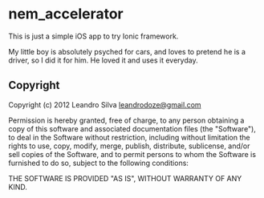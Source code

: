 # nem_accelerator

This is just a simple iOS app to try Ionic framework.

My little boy is absolutely psyched for cars, and loves to pretend he is a driver, so I did it for him. He loved it and uses it everyday.

## Copyright

Copyright (c) 2012 Leandro Silva <leandrodoze@gmail.com>

Permission is hereby granted, free of charge, to any person obtaining a copy of this software
and associated documentation files (the "Software"), to deal in the Software without restriction,
including without limitation the rights to use, copy, modify, merge, publish, distribute,
sublicense, and/or sell copies of the Software, and to permit persons to whom the Software is
furnished to do so, subject to the following conditions:

THE SOFTWARE IS PROVIDED "AS IS", WITHOUT WARRANTY OF ANY KIND.